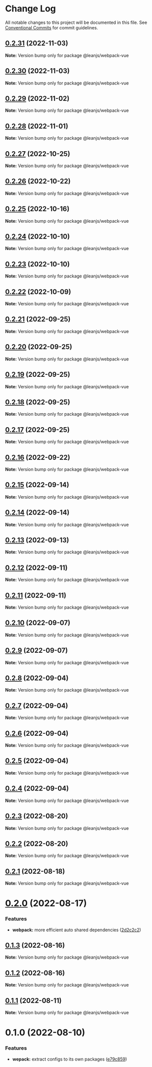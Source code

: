 # Change Log

All notable changes to this project will be documented in this file.
See [Conventional Commits](https://conventionalcommits.org) for commit guidelines.

## [0.2.31](https://github.com/leanjs/leanjs/compare/@leanjs/webpack-vue@0.2.30...@leanjs/webpack-vue@0.2.31) (2022-11-03)

**Note:** Version bump only for package @leanjs/webpack-vue

## [0.2.30](https://github.com/leanjs/leanjs/compare/@leanjs/webpack-vue@0.2.29...@leanjs/webpack-vue@0.2.30) (2022-11-03)

**Note:** Version bump only for package @leanjs/webpack-vue

## [0.2.29](https://github.com/leanjs/leanjs/compare/@leanjs/webpack-vue@0.2.28...@leanjs/webpack-vue@0.2.29) (2022-11-02)

**Note:** Version bump only for package @leanjs/webpack-vue

## [0.2.28](https://github.com/leanjs/leanjs/compare/@leanjs/webpack-vue@0.2.27...@leanjs/webpack-vue@0.2.28) (2022-11-01)

**Note:** Version bump only for package @leanjs/webpack-vue

## [0.2.27](https://github.com/leanjs/leanjs/compare/@leanjs/webpack-vue@0.2.26...@leanjs/webpack-vue@0.2.27) (2022-10-25)

**Note:** Version bump only for package @leanjs/webpack-vue

## [0.2.26](https://github.com/leanjs/leanjs/compare/@leanjs/webpack-vue@0.2.25...@leanjs/webpack-vue@0.2.26) (2022-10-22)

**Note:** Version bump only for package @leanjs/webpack-vue

## [0.2.25](https://github.com/leanjs/leanjs/compare/@leanjs/webpack-vue@0.2.24...@leanjs/webpack-vue@0.2.25) (2022-10-16)

**Note:** Version bump only for package @leanjs/webpack-vue

## [0.2.24](https://github.com/leanjs/leanjs/compare/@leanjs/webpack-vue@0.2.23...@leanjs/webpack-vue@0.2.24) (2022-10-10)

**Note:** Version bump only for package @leanjs/webpack-vue

## [0.2.23](https://github.com/leanjs/leanjs/compare/@leanjs/webpack-vue@0.2.22...@leanjs/webpack-vue@0.2.23) (2022-10-10)

**Note:** Version bump only for package @leanjs/webpack-vue

## [0.2.22](https://github.com/leanjs/leanjs/compare/@leanjs/webpack-vue@0.2.21...@leanjs/webpack-vue@0.2.22) (2022-10-09)

**Note:** Version bump only for package @leanjs/webpack-vue

## [0.2.21](https://github.com/leanjs/leanjs/compare/@leanjs/webpack-vue@0.2.20...@leanjs/webpack-vue@0.2.21) (2022-09-25)

**Note:** Version bump only for package @leanjs/webpack-vue

## [0.2.20](https://github.com/leanjs/leanjs/compare/@leanjs/webpack-vue@0.2.19...@leanjs/webpack-vue@0.2.20) (2022-09-25)

**Note:** Version bump only for package @leanjs/webpack-vue

## [0.2.19](https://github.com/leanjs/leanjs/compare/@leanjs/webpack-vue@0.2.18...@leanjs/webpack-vue@0.2.19) (2022-09-25)

**Note:** Version bump only for package @leanjs/webpack-vue

## [0.2.18](https://github.com/leanjs/leanjs/compare/@leanjs/webpack-vue@0.2.17...@leanjs/webpack-vue@0.2.18) (2022-09-25)

**Note:** Version bump only for package @leanjs/webpack-vue

## [0.2.17](https://github.com/leanjs/leanjs/compare/@leanjs/webpack-vue@0.2.16...@leanjs/webpack-vue@0.2.17) (2022-09-25)

**Note:** Version bump only for package @leanjs/webpack-vue

## [0.2.16](https://github.com/leanjs/leanjs/compare/@leanjs/webpack-vue@0.2.15...@leanjs/webpack-vue@0.2.16) (2022-09-22)

**Note:** Version bump only for package @leanjs/webpack-vue

## [0.2.15](https://github.com/leanjs/leanjs/compare/@leanjs/webpack-vue@0.2.14...@leanjs/webpack-vue@0.2.15) (2022-09-14)

**Note:** Version bump only for package @leanjs/webpack-vue

## [0.2.14](https://github.com/leanjs/leanjs/compare/@leanjs/webpack-vue@0.2.13...@leanjs/webpack-vue@0.2.14) (2022-09-14)

**Note:** Version bump only for package @leanjs/webpack-vue

## [0.2.13](https://github.com/leanjs/leanjs/compare/@leanjs/webpack-vue@0.2.12...@leanjs/webpack-vue@0.2.13) (2022-09-13)

**Note:** Version bump only for package @leanjs/webpack-vue

## [0.2.12](https://github.com/leanjs/leanjs/compare/@leanjs/webpack-vue@0.2.11...@leanjs/webpack-vue@0.2.12) (2022-09-11)

**Note:** Version bump only for package @leanjs/webpack-vue

## [0.2.11](https://github.com/leanjs/leanjs/compare/@leanjs/webpack-vue@0.2.10...@leanjs/webpack-vue@0.2.11) (2022-09-11)

**Note:** Version bump only for package @leanjs/webpack-vue

## [0.2.10](https://github.com/leanjs/leanjs/compare/@leanjs/webpack-vue@0.2.9...@leanjs/webpack-vue@0.2.10) (2022-09-07)

**Note:** Version bump only for package @leanjs/webpack-vue

## [0.2.9](https://github.com/leanjs/leanjs/compare/@leanjs/webpack-vue@0.2.8...@leanjs/webpack-vue@0.2.9) (2022-09-07)

**Note:** Version bump only for package @leanjs/webpack-vue

## [0.2.8](https://github.com/leanjs/leanjs/compare/@leanjs/webpack-vue@0.2.7...@leanjs/webpack-vue@0.2.8) (2022-09-04)

**Note:** Version bump only for package @leanjs/webpack-vue

## [0.2.7](https://github.com/leanjs/leanjs/compare/@leanjs/webpack-vue@0.2.6...@leanjs/webpack-vue@0.2.7) (2022-09-04)

**Note:** Version bump only for package @leanjs/webpack-vue

## [0.2.6](https://github.com/leanjs/leanjs/compare/@leanjs/webpack-vue@0.2.5...@leanjs/webpack-vue@0.2.6) (2022-09-04)

**Note:** Version bump only for package @leanjs/webpack-vue

## [0.2.5](https://github.com/leanjs/leanjs/compare/@leanjs/webpack-vue@0.2.4...@leanjs/webpack-vue@0.2.5) (2022-09-04)

**Note:** Version bump only for package @leanjs/webpack-vue

## [0.2.4](https://github.com/leanjs/leanjs/compare/@leanjs/webpack-vue@0.2.3...@leanjs/webpack-vue@0.2.4) (2022-09-04)

**Note:** Version bump only for package @leanjs/webpack-vue

## [0.2.3](https://github.com/leanjs/leanjs/compare/@leanjs/webpack-vue@0.2.2...@leanjs/webpack-vue@0.2.3) (2022-08-20)

**Note:** Version bump only for package @leanjs/webpack-vue

## [0.2.2](https://github.com/leanjs/leanjs/compare/@leanjs/webpack-vue@0.2.1...@leanjs/webpack-vue@0.2.2) (2022-08-20)

**Note:** Version bump only for package @leanjs/webpack-vue

## [0.2.1](https://github.com/leanjs/leanjs/compare/@leanjs/webpack-vue@0.2.0...@leanjs/webpack-vue@0.2.1) (2022-08-18)

**Note:** Version bump only for package @leanjs/webpack-vue

# [0.2.0](https://github.com/leanjs/leanjs/compare/@leanjs/webpack-vue@0.1.3...@leanjs/webpack-vue@0.2.0) (2022-08-17)

### Features

- **webpack:** more efficient auto shared dependencies ([2d2c2c2](https://github.com/leanjs/leanjs/commit/2d2c2c2f6e83431fc010d19c51ca6cf9c1e8e0fe))

## [0.1.3](https://github.com/leanjs/leanjs/compare/@leanjs/webpack-vue@0.1.2...@leanjs/webpack-vue@0.1.3) (2022-08-16)

**Note:** Version bump only for package @leanjs/webpack-vue

## [0.1.2](https://github.com/leanjs/leanjs/compare/@leanjs/webpack-vue@0.1.1...@leanjs/webpack-vue@0.1.2) (2022-08-16)

**Note:** Version bump only for package @leanjs/webpack-vue

## [0.1.1](https://github.com/leanjs/leanjs/compare/@leanjs/webpack-vue@0.1.0...@leanjs/webpack-vue@0.1.1) (2022-08-11)

**Note:** Version bump only for package @leanjs/webpack-vue

# 0.1.0 (2022-08-10)

### Features

- **wepack:** extract configs to its own packages ([e79c859](https://github.com/leanjs/leanjs/commit/e79c859371cb3bfe779eef21bbe3d55874dc2098))
